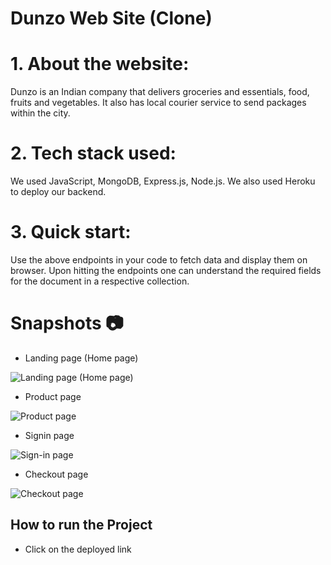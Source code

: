 # Dunzo Web Site (Clone)
# 1. About the website:
Dunzo is an Indian company that delivers groceries and essentials, food, fruits and vegetables. It also has local courier service to send packages within the city.
# 2. Tech stack used:
We used JavaScript, MongoDB, Express.js, Node.js. We also used Heroku to deploy our backend.

# 3. Quick start:
Use the above endpoints in your code to fetch data and display them on browser.
Upon hitting the endpoints one can understand the required fields for the document in a respective collection.

# Snapshots 📷
* Landing page (Home page)

![Landing page (Home page)](https://i.ibb.co/VCYDY6c/home-page.png)

* Product page

![Product page](https://i.ibb.co/h8RkQ7v/product-page.png)

* Signin page

![Sign-in page](https://i.ibb.co/KbrGtNt/sign-in.png)

* Checkout page

![Checkout page](https://i.ibb.co/sC6QSCz/cart-page.png)

<!-- * Plans and Pricing page

![Plans and Pricing page]()

* Events page

![Events page]()



* Sign-up page

![Sign-up page]()

* Checkout page

![Checkout page]()

* Try For Free Page -->

## How to run the Project
* Click on the deployed link

